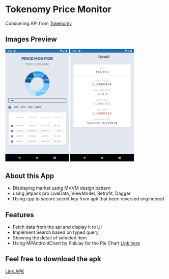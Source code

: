 # Tokenomy Price Monitor
Consuming API from <a href ="https://exchange.tokenomy.com/api/summaries" target="_blank"> Tokenomy </a>

<h2> Images Preview </h2>

<p float="left">
<img src="images/home.png" width=200/>
<img src="images/detail.png" width=200/>
</p>
  


<h2> About this App </h2>
<p>
<ul>
  <li> Displaying market using MVVM design pattern</li>
  <li> using jetpack pro LiveData, ViewModel, Retrofit, Dagger</li> 
  <li> Using cpp to secure secret key from apk that been reversed engineered</li> 
</ul>
<p>
  
  <h2> Features </h2>
<p>
<ul>
  <li> Fetch data from the api and display it to UI</li>
  <li> Implement Search based on typed query</li> 
  <li> Showing the detail of selected item</li> 
  <li> Using MPAndroidChart by PhilJay for the Pie Chart <a href ="https://github.com/PhilJay/MPAndroidChart">Link here</a></li>
</ul>
<p>


<h2> Feel free to download the apk </h2>  <a href ="https://drive.google.com/open?id=1XgJ_riT_eoDVaW08sg60WSxSsHeHA8g-">Link APK</a>
<p><p>


